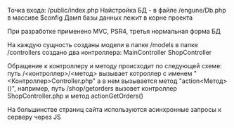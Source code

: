 Точка входа: /public/index.php
Найстройка БД - в файле /engune/Db.php в массиве $config
Дамп базы данных лежит в корне проекта

При разработке применено MVC, PSR4, третья нормальная форма БД

На каждую сущность созданы модели в папке /models
в папке /controllers создано два контроллера:
    MainController 
    ShopController

Обращение к контроллеру и методу происходит по следующей схеме:
путь /<контроллер>/<метод> вызывает котроллер с именем "<Контроллер>Controller.php" а в нем вызывается метод "action<Метод>()", например, путь /shop/getorders вызовет контроллер ShopController.php и метод actionGetOrders()

На большинстве страниц сайта используются асинхронные запросы к серверу через JS